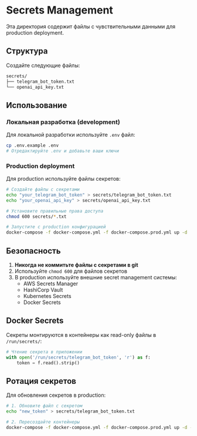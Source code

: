 # Secrets Management

Эта директория содержит файлы с чувствительными данными для production deployment.

## Структура

Создайте следующие файлы:

```bash
secrets/
├── telegram_bot_token.txt
└── openai_api_key.txt
```

## Использование

### Локальная разработка (development)

Для локальной разработки используйте `.env` файл:

```bash
cp .env.example .env
# Отредактируйте .env и добавьте ваши ключи
```

### Production deployment

Для production используйте файлы секретов:

```bash
# Создайте файлы с секретами
echo "your_telegram_bot_token" > secrets/telegram_bot_token.txt
echo "your_openai_api_key" > secrets/openai_api_key.txt

# Установите правильные права доступа
chmod 600 secrets/*.txt

# Запустите с production конфигурацией
docker-compose -f docker-compose.yml -f docker-compose.prod.yml up -d
```

## Безопасность

1. **Никогда не коммитьте файлы с секретами в git**
2. Используйте `chmod 600` для файлов секретов
3. В production используйте внешние secret management системы:
   - AWS Secrets Manager
   - HashiCorp Vault
   - Kubernetes Secrets
   - Docker Secrets

## Docker Secrets

Секреты монтируются в контейнеры как read-only файлы в `/run/secrets/`:

```python
# Чтение секрета в приложении
with open('/run/secrets/telegram_bot_token', 'r') as f:
    token = f.read().strip()
```

## Ротация секретов

Для обновления секретов в production:

```bash
# 1. Обновите файл с секретом
echo "new_token" > secrets/telegram_bot_token.txt

# 2. Пересоздайте контейнеры
docker-compose -f docker-compose.yml -f docker-compose.prod.yml up -d --force-recreate
```

